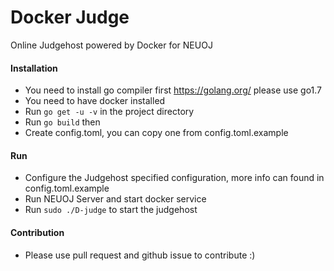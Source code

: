 Docker Judge
====

Online Judgehost powered by Docker for NEUOJ

#### Installation

* You need to install go compiler first https://golang.org/ please use go1.7
* You need to have docker installed
* Run `go get -u -v` in the project directory
* Run `go build` then
* Create config.toml, you can copy one from config.toml.example


#### Run

* Configure the Judgehost specified configuration, more info can found in config.toml.example
* Run NEUOJ Server and start docker service
* Run `sudo ./D-judge` to start the judgehost

#### Contribution

* Please use pull request and github issue to contribute :)

